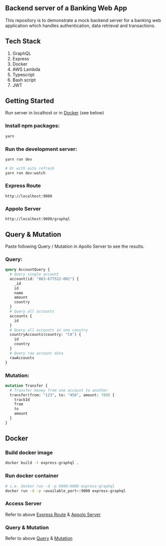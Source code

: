 ## Backend server of a Banking Web App

This repository is to demonstrate a mock backend server for a banking web application which handles authentication, data retrieval and transactions.

## Tech Stack

1. GraphQL
2. Express
3. Docker
4. AWS Lambda
5. Typescript
6. Bash script
7. JWT

## Getting Started

Run server in localhost or in [Docker](#docker) (see below)

### Install npm packages:

```bash
yarn
```

### Run the development server:

```bash
yarn run dev

# Or with auto refresh
yarn run dev:watch
```

### Express Route

```
http://localhost:9000
```

### Appolo Server

```
http://localhost:9000/graphql
```

## Query & Mutation

Paste following Query / Mutation in Apollo Server to see the results.

### Query:

```GraphQL
query AccountQuery {
  # Query single account
  account(id: "883-677522-001") {
    _id
    id
    name
    amount
    country
  }
  # Query all accounts
  accounts {
    id
  }
  # Query all accounts in one conutry
  countryAccounts(country: "CA") {
    id
    country
  }
  # Query raw account data
  rawAccounts
}
```

### Mutation:

```GraphQL
mutation Transfer {
  # Transfer money from one account to another
  transfer(from: "123", to: "456", amount: 789) {
    trackId
    from
    to
    amount
  }
}
```

## Docker

### Build docker image

```bash
docker build -t express-graphql .
```

### Run docker container

```bash
# i.e. docker run -d -p 9000:9000 express-graphql
docker run -d -p <available_port>:9000 express-graphql
```

### Access Server

Refer to above [Express Route](#express-route) & [Appolo Server](#appolo-server)

### Query & Mutation

Refer to above [Query](#query) & [Mutation](#mutation)
